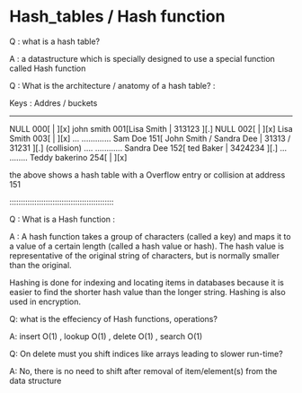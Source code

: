 # Hash_tables / Hash function

Q : what is a hash table? 

A : a datastructure which is specially designed to use a special function called 
    Hash function

Q : What is the architecture / anatomy of a hash table? :

Keys :            Addres / buckets
_________         _________________
NULL                000[   |    ][x]
john smith          001[Lisa Smith   | 313123   ][.]
NULL                002[   |    ][x]
Lisa Smith          003[   |    ][x]
...                 .............
Sam Doe             151[ John Smith  / Sandra Dee | 31313  / 31231  ][.]  (collision)
....                ............
Sandra Dee          152[ ted Baker  |  3424234  ][.]
...                 ........
Teddy bakerino      254[   |    ][x]


the above shows a hash table with a Overflow entry or collision at address 151

::::::::::::::::::::::::::::::::::::::::::::::

Q : What is a Hash function :

A : A hash function takes a group of characters (called a key) and maps it to a value of a certain length (called a hash value or hash). The hash value is representative of the original string of characters, but is normally smaller than the original.

Hashing is done for indexing and locating items in databases because it is easier to find the shorter hash value than the longer string. Hashing is also used in encryption.

Q: what is the effeciency of Hash functions, operations?

A: insert O(1) , lookup O(1) , delete O(1) , search O(1)

Q: On delete must you shift indices like arrays leading to slower run-time?

A: No, there is no need to shift after removal of item/element(s) from the data     structure


